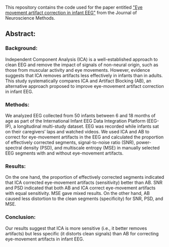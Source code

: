 This repository contains the code used for the paper entitled ["Eye movement artifact correction in infant EEG"](https://www.sciencedirect.com/science/article/pii/S0165027025000469) from the Journal of Neuroscience Methods.

## Abstract:  

### Background:  

Independent Component Analysis (ICA) is a well-established approach to clean EEG and remove the impact of signals of non-neural origin, such as those from muscular activity and eye movements. However, evidence suggests that ICA removes artifacts less effectively in infants than in adults. This study systematically compares ICA and Artifact Blocking (AB), an alternative approach proposed to improve eye-movement artifact correction in infant EEG.  

### Methods:  

We analyzed EEG collected from 50 infants between 6 and 18 months of age as part of the International Infant EEG Data Integration Platform (EEG-IP), a longitudinal multi-study dataset. EEG was recorded while infants sat on their caregivers’ laps and watched videos. We used ICA and AB to correct for eye-movement artifacts in the EEG and calculated the proportion of effectively corrected segments, signal-to-noise ratio (SNR), power-spectral density (PSD), and multiscale entropy (MSE) in manually selected EEG segments with and without eye-movement artifacts.  

### Results:  

On the one hand, the proportion of effectively corrected segments indicated that ICA corrected eye-movement artifacts (sensitivity) better than AB. SNR and PSD indicated that both AB and ICA correct eye-movement artifacts with equal sensitivity. MSE gave mixed results. On the other hand, AB caused less distortion to the clean segments (specificity) for SNR, PSD, and MSE.  

### Conclusion:  

Our results suggest that ICA is more sensitive (i.e., it better removes artifacts) but less specific (it distorts clean signals) than AB for correcting eye-movement artifacts in infant EEG.
